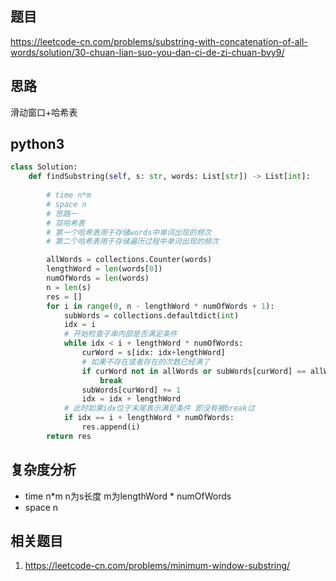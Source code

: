 ## 题目
https://leetcode-cn.com/problems/substring-with-concatenation-of-all-words/solution/30-chuan-lian-suo-you-dan-ci-de-zi-chuan-bvy9/

## 思路
滑动窗口+哈希表

## python3
```python
class Solution:
    def findSubstring(self, s: str, words: List[str]) -> List[int]:
        
        # time n*m
        # space n
        # 思路一
        # 双哈希表
        # 第一个哈希表用于存储words中单词出现的频次
        # 第二个哈希表用于存储遍历过程中单词出现的频次

        allWords = collections.Counter(words)
        lengthWord = len(words[0])
        numOfWords = len(words)
        n = len(s)
        res = []
        for i in range(0, n - lengthWord * numOfWords + 1):
            subWords = collections.defaultdict(int)
            idx = i
            # 开始检查子串内部是否满足条件
            while idx < i + lengthWord * numOfWords:
                curWord = s[idx: idx+lengthWord]
                # 如果不存在或者存在的次数已经满了
                if curWord not in allWords or subWords[curWord] == allWords[curWord]:
                    break
                subWords[curWord] += 1
                idx = idx + lengthWord
            # 此时如果idx位于末尾表示满足条件 即没有被break过
            if idx == i + lengthWord * numOfWords:
                res.append(i)
        return res
```

## 复杂度分析
* time n*m n为s长度 m为lengthWord * numOfWords
* space n

## 相关题目
1. https://leetcode-cn.com/problems/minimum-window-substring/
